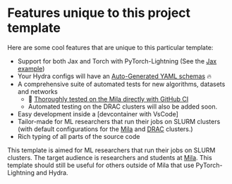 
# Features unique to this project template

Here are some cool features that are unique to this particular template:


- Support for both Jax and Torch with PyTorch-Lightning (See the [Jax example](jax.md))
- Your Hydra configs will have an [Auto-Generated YAML schemas](auto_schema.md) 🔥
- A comprehensive suite of automated tests for new algorithms, datasets and networks
    - 🤖 [Thoroughly tested on the Mila directly with GitHub CI](testing.md#automated-testing-on-slurm-clusters-with-github-ci)
    - Automated testing on the DRAC clusters will also be added soon.
- Easy development inside a [devcontainer with VsCode]
- Tailor-made for ML researchers that run their jobs on SLURM clusters (with default configurations for the [Mila](https://docs.mila.quebec) and [DRAC](https://docs.alliancecan.ca) clusters.)
- Rich typing of all parts of the source code

This template is aimed for ML researchers that run their jobs on SLURM clusters.
The target audience is researchers and students at [Mila](https://mila.quebec). This template should still be useful for others outside of Mila that use PyTorch-Lightning and Hydra.
